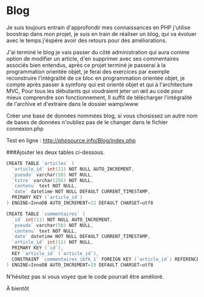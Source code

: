 # Blog
Je suis toujours entrain d'approfondir mes connaissances en PHP j'utilise boostrap dans mon projet, je suis en train de réaliser un blog, qui va évoluer avec le temps j'éspére avoir des retours pour des améliorations.

J'ai terminé le blog je vais passer du côté administration qui aura comme option de modifier un article, d'en supprimer avec ses commentaires associés bien entendus,
après ce projet terminé je passerai à la programmation orientée objet, je ferai des exercices par exemple reconstruire l'intégralité de ce bloc en programmation orientée objet,
je compte après passer à symfony qui est orienté objet et qui à l'architecture MVC, Pour tous les débutants qui voudraient jeter un œil au code pour mieux comprendre son fonctionnement,
Il suffit de télécharger l'intégralité de l'archive et d'extraire dans le dossier wamp/www

Créer une base de données nommées blog, si vous choisissez un autre nom de bases de données n'oubliez pas de le changer dans le fichier connexion.php

Test en ligne : http://phpsource.info/Blog/index.php

###Ajouter les deux tables ci-dessous.

```go
CREATE TABLE `articles` (
  `article_id` int(11) NOT NULL AUTO_INCREMENT,
  `pseudo` varchar(50) NOT NULL,
  `titre` varchar(255) NOT NULL,
  `contenu` text NOT NULL,
  `date` datetime NOT NULL DEFAULT CURRENT_TIMESTAMP,
  PRIMARY KEY (`article_id`)
) ENGINE=InnoDB AUTO_INCREMENT=12 DEFAULT CHARSET=utf8

CREATE TABLE `commentaires` (
  `id` int(11) NOT NULL AUTO_INCREMENT,
  `pseudo` varchar(50) NOT NULL,
  `contenu` text NOT NULL,
  `date` datetime NOT NULL DEFAULT CURRENT_TIMESTAMP,
  `article_id` int(11) NOT NULL,
  PRIMARY KEY (`id`),
  KEY `article_id` (`article_id`),
  CONSTRAINT `commentaires_ibfk_1` FOREIGN KEY (`article_id`) REFERENCES `articles` (`article_id`) ON DELETE CASCADE ON UPDATE CASCADE
) ENGINE=InnoDB AUTO_INCREMENT=19 DEFAULT CHARSET=utf8
```
N'hésitez pas si vous voyez que le code pourrait être amélioré.

À bientôt
